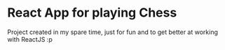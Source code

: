 # React App for playing Chess

Project created in my spare time, just for fun and to get better at working with ReactJS :p
